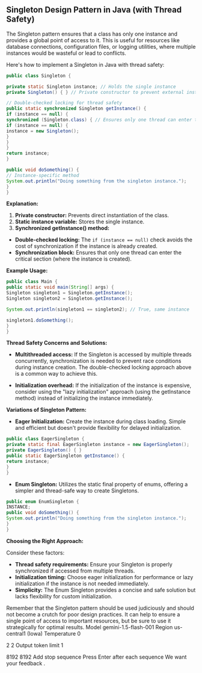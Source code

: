 ## Singleton Design Pattern in Java (with Thread Safety)

The Singleton pattern ensures that a class has only one instance and provides a global point of access to it. This is useful for resources like database connections, configuration files, or logging utilities, where multiple instances would be wasteful or lead to conflicts.

Here's how to implement a Singleton in Java with thread safety:

```java
public class Singleton {

private static Singleton instance; // Holds the single instance
private Singleton() { } // Private constructor to prevent external instantiation

// Double-checked locking for thread safety
public static synchronized Singleton getInstance() {
if (instance == null) {
synchronized (Singleton.class) { // Ensures only one thread can enter the critical section
if (instance == null) {
instance = new Singleton();
}
}
}
return instance;
}

public void doSomething() {
// Instance-specific method
System.out.println("Doing something from the singleton instance.");
}
}
```

**Explanation:**

1. **Private constructor:** Prevents direct instantiation of the class.
2. **Static instance variable:** Stores the single instance.
3. **Synchronized getInstance() method:**
- **Double-checked locking:** The `if (instance == null)` check avoids the cost of synchronization if the instance is already created.
- **Synchronization block:** Ensures that only one thread can enter the critical section (where the instance is created).

**Example Usage:**

```java
public class Main {
public static void main(String[] args) {
Singleton singleton1 = Singleton.getInstance();
Singleton singleton2 = Singleton.getInstance();

System.out.println(singleton1 == singleton2); // True, same instance

singleton1.doSomething();
}
}
```

**Thread Safety Concerns and Solutions:**

- **Multithreaded access:** If the Singleton is accessed by multiple threads concurrently, synchronization is needed to prevent race conditions during instance creation. The double-checked locking approach above is a common way to achieve this.

- **Initialization overhead:** If the initialization of the instance is expensive, consider using the "lazy initialization" approach (using the getInstance method) instead of initializing the instance immediately.

**Variations of Singleton Pattern:**

- **Eager Initialization:** Create the instance during class loading. Simple and efficient but doesn't provide flexibility for delayed initialization.

```java
public class EagerSingleton {
private static final EagerSingleton instance = new EagerSingleton();
private EagerSingleton() { }
public static EagerSingleton getInstance() {
return instance;
}
}
```

- **Enum Singleton:** Utilizes the static final property of enums, offering a simpler and thread-safe way to create Singletons.

```java
public enum EnumSingleton {
INSTANCE;
public void doSomething() {
System.out.println("Doing something from the singleton instance.");
}
}
```

**Choosing the Right Approach:**

Consider these factors:

- **Thread safety requirements:** Ensure your Singleton is properly synchronized if accessed from multiple threads.
- **Initialization timing:** Choose eager initialization for performance or lazy initialization if the instance is not needed immediately.
- **Simplicity:** The Enum Singleton provides a concise and safe solution but lacks flexibility for custom initialization.

Remember that the Singleton pattern should be used judiciously and should not become a crutch for poor design practices. It can help to ensure a single point of access to important resources, but be sure to use it strategically for optimal results.
Model
gemini-1.5-flash-001
Region 
us-central1 (Iowa)
Temperature 
0

2
2
Output token limit 
1

8192
8192
Add stop sequence
Press Enter after each sequence
We want your feedback .
